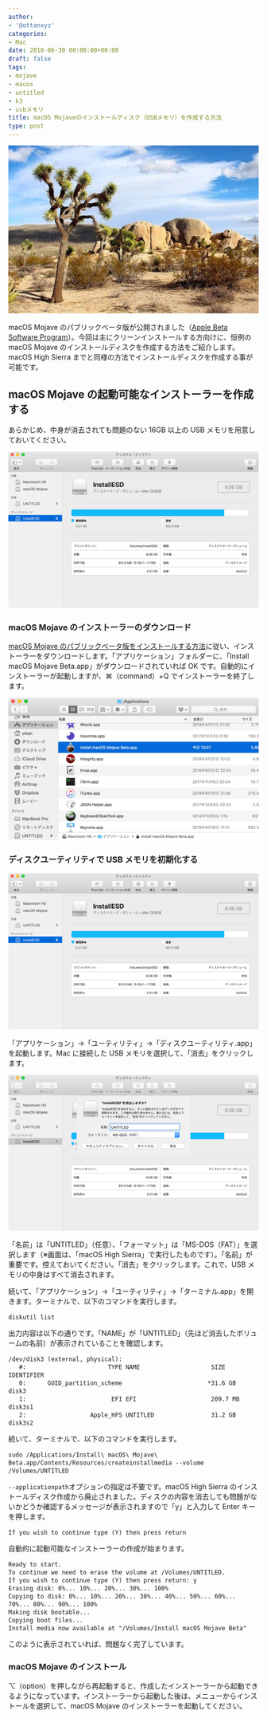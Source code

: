 ```yaml
---
author:
- '@ottanxyz'
categories:
- Mac
date: 2018-06-30 00:00:00+00:00
draft: false
tags:
- mojave
- macos
- untitled
- k3
- usbメモリ
title: macOS Mojaveのインストールディスク（USBメモリ）を作成する方法
type: post
---
```


![](180630-5b370a0971103.jpg)

macOS Mojave のパブリックベータ版が公開されました（[Apple Beta Software Program](https://beta.apple.com/sp/ja/betaprogram/welcome?locale=ja)）。今回は主にクリーンインストールする方向けに、恒例の macOS Mojave のインストールディスクを作成する方法をご紹介します。macOS High Sierra までと同様の方法でインストールディスクを作成する事が可能です。

## macOS Mojave の起動可能なインストーラーを作成する

あらかじめ、中身が消去されても問題のない 16GB 以上の USB メモリを用意しておいてください。

![](180630-5b370ae377dd8.png)

### macOS Mojave のインストーラーのダウンロード

[macOS Mojave のパブリックベータ版をインストールする方法](/posts/2018/06/macos-mojave-public-beta-6868/)に従い、インストーラーをダウンロードします。「アプリケーション」フォルダーに、「Install macOS Mojave Beta.app」がダウンロードされていれば OK です。自動的にインストーラーが起動しますが、⌘（command）+Q でインストーラーを終了します。

![](180630-5b370b1edaa85.png)

### ディスクユーティリティで USB メモリを初期化する

![](180630-5b370b538442e.png)

「アプリケーション」→「ユーティリティ」→「ディスクユーティリティ.app」を起動します。Mac に接続した USB メモリを選択して、「消去」をクリックします。

![](180630-5b370b673b0f7.png)

「名前」は「UNTITLED」（任意）、「フォーマット」は「MS-DOS（FAT）」を選択します（※画面は、「macOS High Sierra」で実行したものです）。「名前」が重要です。控えておいてください。「消去」をクリックします。これで、USB メモリの中身はすべて消去されます。

続いて、「アプリケーション」→「ユーティリティ」→「ターミナル.app」を開きます。ターミナルで、以下のコマンドを実行します。

    diskutil list

出力内容は以下の通りです。「NAME」が「UNTITLED」（先ほど消去したボリュームの名前）が表示されていることを確認します。

    /dev/disk3 (external, physical):
       #:                       TYPE NAME                    SIZE       IDENTIFIER
       0:      GUID_partition_scheme                        *31.6 GB    disk3
       1:                        EFI EFI                     209.7 MB   disk3s1
       2:                  Apple_HFS UNTITLED                31.2 GB    disk3s2

続いて、ターミナルで、以下のコマンドを実行します。

    sudo /Applications/Install\ macOS\ Mojave\ Beta.app/Contents/Resources/createinstallmedia --volume /Volumes/UNTITLED

`--applicationpath`オプションの指定は不要です。macOS High Sierra のインストールディスク作成から廃止されました。ディスクの内容を消去しても問題がないかどうか確認するメッセージが表示されますので「y」と入力して Enter キーを押します。

    If you wish to continue type (Y) then press return

自動的に起動可能なインストーラーの作成が始まります。

    Ready to start.
    To continue we need to erase the volume at /Volumes/UNTITLED.
    If you wish to continue type (Y) then press return: y
    Erasing disk: 0%... 10%... 20%... 30%... 100%
    Copying to disk: 0%... 10%... 20%... 30%... 40%... 50%... 60%... 70%... 80%... 90%... 100%
    Making disk bootable...
    Copying boot files...
    Install media now available at "/Volumes/Install macOS Mojave Beta"

このように表示されていれば、問題なく完了しています。

### macOS Mojave のインストール

⌥（option）を押しながら再起動すると、作成したインストーラーから起動できるようになっています。インストーラーから起動した後は、メニューからインストールを選択して、macOS Mojave のインストーラーを起動してください。